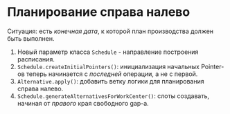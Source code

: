 # Планирование справа налево

Ситуация: есть *конечная дата*, к которой план производства должен быть выполнен.

1. Новый параметр класса `Schedule` - направление построения расписания.
2. `Schedule.createInitialPointers()`: инициализация начальных Pointer-ов теперь начинается с *последней* операции, а не с первой.
3. `Alternative.apply()`: добавить ветку логики для планирования справа налево.
4. `Schedule.generateAlternativesForWorkCenter()`: слоты создавать, начиная от *правого* края свободного gap-а.

